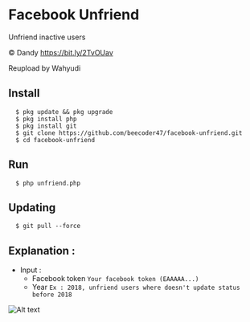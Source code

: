 # Facebook Unfriend
Unfriend inactive users

© Dandy https://bit.ly/2TvOUav

Reupload by Wahyudi

## Install
      $ pkg update && pkg upgrade
      $ pkg install php
      $ pkg install git
      $ git clone https://github.com/beecoder47/facebook-unfriend.git
      $ cd facebook-unfriend

## Run
      $ php unfriend.php

## Updating
      $ git pull --force

## Explanation :
- Input :
    - Facebook token `Your facebook token (EAAAAA...)`
    - Year `Ex : 2018, unfriend users where doesn't update status before 2018`

![Alt text](fbdel.png "Example")
